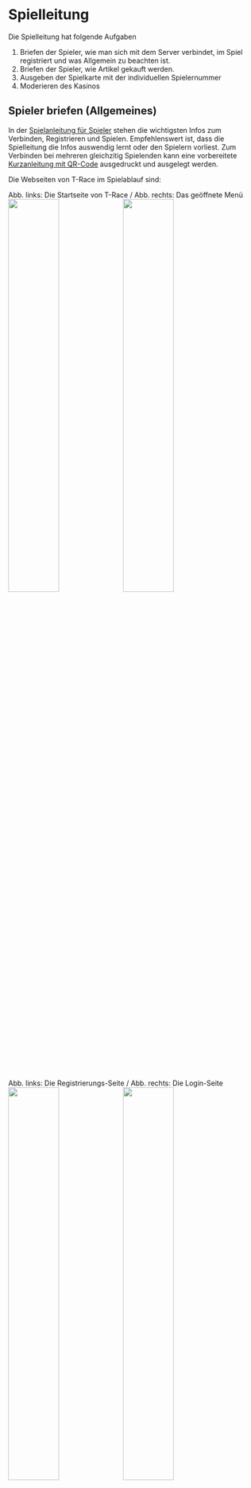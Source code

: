 # Spielleitung

Die Spielleitung hat folgende Aufgaben

1. Briefen der Spieler, wie man sich mit dem Server verbindet, im Spiel registriert und was Allgemein zu beachten ist.
2. Briefen der Spieler, wie Artikel gekauft werden.
2. Ausgeben der Spielkarte mit der individuellen Spielernummer
3. Moderieren des Kasinos

## Spieler briefen (Allgemeines)
In der [Spielanleitung für Spieler](spielanleitung.md) stehen die wichtigsten Infos zum Verbinden, Registrieren und Spielen.
Empfehlenswert ist, dass die Spielleitung die Infos auswendig lernt oder den Spielern vorliest. Zum Verbinden bei mehreren 
gleichzitig Spielenden kann eine vorbereitete [Kurzanleitung mit QR-Code](../Sonstiges/Startinfo.pdf?raw=true) ausgedruckt 
und ausgelegt werden.

Die Webseiten von T-Race im Spielablauf sind:

Abb. links: Die Startseite von T-Race / Abb. rechts: Das geöffnete Menü
<img src="screenshots/Willkommen.png" width="45%"></img> <img src="screenshots/Menü.png" width="45%"></img>

Abb. links: Die Registrierungs-Seite / Abb. rechts: Die Login-Seite
<img src="screenshots/Registrierung.png" width="45%"></img> <img src="screenshots/Login.png" width="45%"></img>

Abb. links: Die Spielseite / Abb. rechts: Die Gutschein-Seite
<img src="screenshots/Spiel.png" width="45%"></img> <img src="screenshots/Gutscheine.png" width="45%"></img>

## Spieler briefen (Artikelkauf)
1. Zuerst muss das gewünschte Artikelbild mit einem Finger angetippt (=der entsprechende Fühler berührt) werden.
2. Anschließend wird die Spielerkarte auf die NFC-Antenne aufgelegt. Bei der Shopbox-Variante wird die Karte vor der 
Kastenrückwand eingeschoben.
3. Der Kauf wird durch Drücken des Tasters (Verbinden von P0 mit Minuspol) bestätigt.
4. Die Spielernummer wird nun aus der NFC-Karte ausgelesen und seriell an den Pi übertragen, welcher die Kaufdaten per WLAN 
an den zentralen Server schickt. Hat die Buchung geklappt, leuchten die LEDs grün auf am Blinkt! Modul und am Calliope mini auf.
Hat die Buchung nicht geklappt, leuchten die LEDs rot auf.

## Spielerkarte ausgeben
Die Spielkarten-App kann entweder auf einem Smartphone/Tablet ohne NFC-Unterstützung und mit einem Calliope mini mit Grove NFC (Variante A) 
oder mit einem Smartphone/Tablet mit NFC-Unterstützung gespielt werden (Variante B).
<img src="screenshots/Spielkarten-App.png" alt="T-Race Spielkarten App" width=60% border="10" />

### Variante A: Smartphone/Tablet und Calliope mini mit Grove NFC
1. Das Smartphone wird mit dem T-Race Hotspot verbunden.
2. Der Calliope mini wird mit dem Batteriepack oder einer Powerbank verbunden und eingeschaltet.
3. Nachdem sich ein Spieler registriert hat, kann der Spielername (nicht Vorname/Name) in das entsprechende Feld der App eingegeben und die Spielernummer abgerufen werden.
4. Durch Einschalten des Calliope mini wird ein interner Zähler auf 0 gesetzt und angezeigt. Durch Drücken der Taste A erhöht sich der Wert um 1 und die Anzeige wird aktualisiert.
5. Ist die gewünschte Spielernummer eingestellt, wird die Spielerkarte auf die Antenne des Grove NFC mittig gelegt und die Taste B gedrückt.
Ein Quadrat erscheint im Display und die Spielernummer wird auf die Karte gespeichert. Leuchtet das Quadrat verhältnismäßig lange auf,
 hat das Schreiben nicht geklappt. Oft liegt die Karte nicht richtig auf der Antenne auf, selten ist das Verbindungskabel lose.

### Variante B: Smartphone/Tablet mit NFC-Unterstützung
1. Das Smartphone oder Tablet wird mit dem T-Race Hotspot verbunden.
2. Am Smartphone odeR Tablet wird die NFC-Funktion aktiviert.
3. Nachdem sich ein Spieler registriert hat, kann der Spielername (nicht Vorname/Name) in das entsprechende Feld der App eingegeben und die Spielernummer abgerufen werden.
4. Nun drückt man auf den entsprechend beschrifteten Button, um die Spielernummer auf die Karte zu schreiben.
5. Die Spielkarte wird dort an das Gerät gehalten, wo die interne NFC-Antenne verbaut ist (oft am oberen Rand oder in den oberen Ecken zu finden).
 Ist das Schreiben erfolgreich, wird eine entsprechende Meldung in der App ausgegeben.

## Kasino moderieren
Während im Spiel die meisten Shops vom Spieler selbst aufgesucht und Artikel gekauft werden können, muss das Kasino moderiert werden.
Das bedeutet, dass der Spieler die Spiele "Hau den Dino" und "Heißer Dino" zwar selber kauft, die Punkte der Spiele von der 
Spielleitung aber mit der Kasino-App an den Server übermittelt werden.

<img src="screenshots/Kasino-App.png?raw=true" alt="Kasino App" width=80% border="10" />

Das Android-Gerät, auf dem die Kasino-App läuft, muss mit dem T-Race Hotspot verbunden sein!

### Hau den Dino 
Ein neues Spiel wird durch Drücken der Leertaste am Laptop mit dem Scratch-Projekt gestartet. Anschließend muss der Spielername (nicht Vorname/Name)
eingegeben und mit Enter bestätigt werden. Anschließend taucht der Dino zufällig auf einer von neun möglichen Feldern auf. 
Wird er mit dem Hammer getroffen, wird also per MakeyMakey die richtige Taste gedrückt, gibt es einen Punkt.
Der Dino erscheint anschließend auf einem anderen Zufallsfeld. Dies tut er auch, wenn er nicht getroffen wird und zwei Sekunden vergangen sind.
Nach 30 Sekunden ist das Spiel beendet und der Dino nennt die erreichte Punktzahl.

Die erreichten Punkte und der Spielername werden in der Kasino-App in die entsprechenden Felder eingetragen und mit dem Button "Punkte speichern" an den Server übertragen.

### Heißer Dino
Ein neues Spiel wird durch Berühren des Spielstabs mit der Reset-Schraube vorbereitet. "0" erscheint auf dem Display des Calliope.
Durch Drücken des Buttons "Start" in der Kasino-App wird eine Stoppuhr gestartet, deren momentaner Sekundenwert als Buttonbeschriftung
angezeigt wird. Erreicht der Spieler mit dem Stab die andere Seite des Drahtdinos, stoppt ein erneuter Druck auf den Button die Uhr.
Berührt er auf dem Weg den Drahtdino, zählt der Calliope die Treffer und zeigt sie im Display an.

Nach Beenden der Stoppuhr wird die Trefferanzahl und der Spielername (nicht Vorname/Name) in die entsprechenden Felder der App 
eingetragen und die Werte mit dem Button "Treffer speichern" an den Server übertragen.

Abschließend wird mit dem Button, der die verstrichene Spielzeit anzeigt, die Stoppuhr sowie die Beschriftung auf "Start" zurückgesetzt.